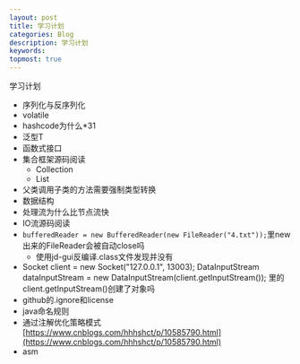 ```yaml
---
layout: post
title: 学习计划
categories: Blog
description: 学习计划
keywords: 
topmost: true
---
```


学习计划

- 序列化与反序列化
- volatile
- hashcode为什么*31
- 泛型T
- 函数式接口
- 集合框架源码阅读
	- Collection
	- List
- 父类调用子类的方法需要强制类型转换
- 数据结构
- 处理流为什么比节点流快
- IO流源码阅读
- `bufferedReader = new BufferedReader(new FileReader("4.txt"));`里new出来的FileReader会被自动close吗
	- 使用jd-gui反编译.class文件发现并没有
- Socket client = new Socket("127.0.0.1", 13003);
  DataInputStream dataInputStream = new DataInputStream(client.getInputStream());
  里的client.getInputStream()创建了对象吗
- github的.ignore和license
- java命名规则
- 通过注解优化策略模式[https://www.cnblogs.com/hhhshct/p/10585790.html](https://www.cnblogs.com/hhhshct/p/10585790.html)
- asm











